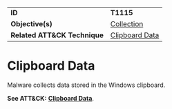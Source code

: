 |||
|---------|------------------------|
|**ID**|**T1115**|
|**Objective(s)**|[Collection](../collection)|
|**Related ATT&CK Technique**|[Clipboard Data](https://attack.mitre.org/techniques/T1115/)|

Clipboard Data
==============
Malware collects data stored in the Windows clipboard.

**See ATT&CK:** [**Clipboard Data**](https://attack.mitre.org/techniques/T1115/).